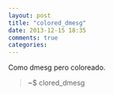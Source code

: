 ```yaml
---
layout: post
title: "colored_dmesg"
date: 2013-12-15 18:35
comments: true
categories: 
---
```

Como dmesg pero coloreado.

>~$ clored_dmesg


